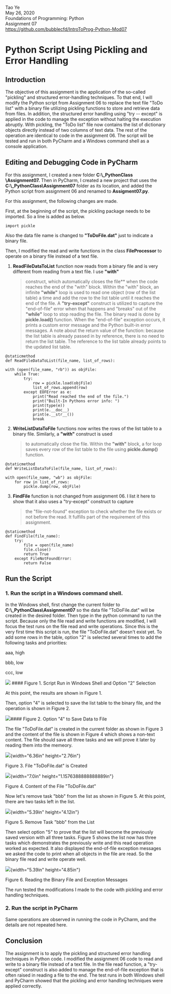 Tao Ye  
May 26, 2020  
Foundations of Programming: Python  
Assignment 07  
https://github.com/bubblecfd/IntroToProg-Python-Mod07

# Python Script Using Pickling and Error Handling

## Introduction

The objective of this assignment is the application of the so-called
"pickling" and structured error-handling techniques. To that end, I will
modify the Python script from Assignment 06 to replace the text file
\"ToDo list" with a binary file utilizing pickling functions to store
and retrieve data from files. In addition, the structured error handling
using "try -- except" is applied in the code to manage the exception
without halting the execution abruptly. With pickling, the \"ToDo list\"
file now contains the list of dictionary objects directly instead of two
columns of text data. The rest of the operation are identical to code in
the assignment 06. The script will be tested and run in both PyCharm and
a Windows command shell as a console application.

## Editing and Debugging Code in PyCharm

For this assignment, I created a new folder **C:\\\_PythonClass
\\Assignment07.** Then in PyCharm, I created a new project that uses the
**C:\\\_PythonClass\\Assignment07** folder as its location, and added
the Python script from assignment 06 and renamed to **Assigment07.py**.

For this assignment, the following changes are made.

First, at the beginning of the script, the pickling package needs to be
imported. So a line is added as below.

```
import pickle
```

Also the data file name is changed to **"ToDoFile.dat"** just to
indicate a binary file.

Then, I modified the read and write functions in the class
**FileProcessor** to operate on a binary file instead of a text file.

1.  **ReadFileDataToList** function now reads from a binary file and is very different from reading from a text file. I use **\"with\"**
    > construct, which automatically closes the file** when the code
    > reaches the end of the \"with\" block. Within the "with" block, an
    > infinite **"while"** loop is used to read one object (row of the
    > list table) a time and add the row to the list table until it
    > reaches the end of the file. A **"try-except"** construct is
    > utilized to capture the "end-of-file" error when that happens and
    > "breaks" out of the **"while"** loop to stop reading the file. The
    > binary read is done by **pickle.load()** function. When the
    > "end-of-file" exception occurs, it prints a custom error message
    > and the Python built-in error messages. A note about the return
    > value of the function: because the list table is already passed in
    > by reference, there is no need to return the list table. The
    > reference to the list table already points to the updated list
    > table.
```
@staticmethod
def ReadFileDataToList(file_name, list_of_rows):

with (open(file_name, "rb")) as objFile:
    while True:
        try:
            row = pickle.load(objFile)
            list_of_rows.append(row)
        except EOFError as e:
            print("Read reached the end of the file.")
            print("Built-In Pythons error info: ")
            print(type(e))
            print(e.__doc__)
            print(e.__str__())
            break
```
2.  **WriteListDataToFile** functions now writes the rows of the list table to a binary file. Similarly, a **"with"** construct is used
    > to automatically close the file. Within the **"with"** block, a
    > for loop saves every row of the list table to the file using
    > **pickle.dump()** function.
```
@staticmethod
def WriteListDataToFile(file_name, list_of_rows):

with open(file_name, "wb") as objFile:
    for row in list_of_rows:
        pickle.dump(row, objFile)
```
3.  **FindFile** function is not changed from assignment 06. I list it here to show that it also uses a "try-except" construct to capture
    > the "file-not-found" exception to check whether the file exists or
    > not before the read. It fulfills part of the requirement of this
    > assignment.
```
@staticmethod
def FindFile(file_name):
    try:
        file = open(file_name)
        file.close()
        return True
    except FileNotFoundError:
        return False
```

## Run the Script

### 1\. Run the script in a Windows command shell.

In the Windows shell, first change the current folder to
**C:\\\_PythonClass\\Assignment07** so the data file "ToDoFile.dat" will
be created in the desired folder. Then type in the python command to run
the script. Because only the file read and write functions are modified,
I will focus the test runs on the file read and write operations. Since
this is the very first time this script is run, the file "ToDoFile.dat"
doesn't exist yet. To add some rows in the table, option "2" is selected
several times to add the following tasks and priorities:

aaa, high

bbb, low

ccc, low

![](./media/image1.png) ####
Figure 1. Script Run in Windows Shell and Option "2" Selection

At this point, the results are shown in Figure 1.

Then, option "4" is selected to save the list table to the binary file,
and the operation is shown in Figure 2.

![](./media/image2.png)#### 
Figure 2. Option "4" to Save Data to File

The file "ToDoFile.dat" is created in the current folder as shown in
Figure 3 and the content of the file is shown in Figure 4 which shows a
non-text content. The file should save all three tasks and we will prove
it later by reading them into the memeory.

![](./media/image3.png){width="6.36in" height="2.76in"}

Figure 3. File "ToDoFile.dat" is Created

![](./media/image4.png){width="7.0in" height="1.1576388888888889in"}

Figure 4. Content of the File "ToDoFile.dat"

Now let's remove task "bbb" from the list as shown in Figure 5. At this
point, there are two tasks left in the list.

![](./media/image5.png){width="5.39in" height="4.12in"}

Figure 5. Remove Task "bbb" from the List

Then select option "5" to prove that the list will become the previously
saved version with all three tasks. Figure 5 shows the list now has
three tasks which demonstrates the previously write and this read
operation worked as expected. It also displayed the end-of-file
exception messages we asked the code to print when all objects in the
file are read. So the binary file read and write operate well.

![](./media/image6.png){width="5.39in" height="4.85in"}

Figure 6. Reading the Binary File and Exception Messages

The run tested the modifications I made to the code with pickling and
error handling techniques.

### 2\. Run the script in PyCharm

Same operations are observed in running the code in PyCharm, and the
details are not repeated here.

## Conclusion

The assignment is to apply the pickling and structured error handling
techniques in Python code. I modified the assignment 06 code to read and
write to a binary file instead of a text file. In the file read
function, a "try-except" construct is also added to manage the
end-of-file exception that is often raised in reading a file to the end.
The test runs in both Windows shell and PyCharm showed that the pickling
and error handling techniques were applied correctly.

